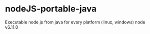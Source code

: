 # nodeJS-portable-java
Executable node.js from java for every platform (linux, windows)
node v6.11.0
